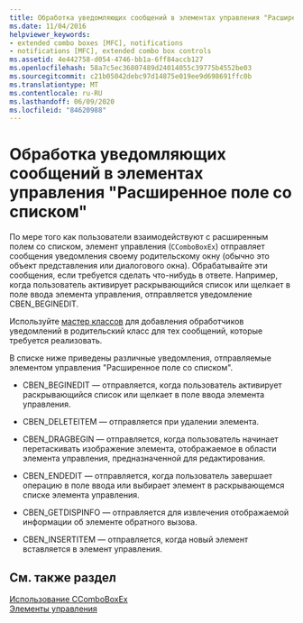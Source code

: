 ```yaml
---
title: Обработка уведомляющих сообщений в элементах управления "Расширенное поле со списком"
ms.date: 11/04/2016
helpviewer_keywords:
- extended combo boxes [MFC], notifications
- notifications [MFC], extended combo box controls
ms.assetid: 4e442758-d054-4746-bb1a-6ff84accb127
ms.openlocfilehash: 58a7c5ec36807489d24014055c39775b4552be03
ms.sourcegitcommit: c21b05042debc97d14875e019ee9d698691ffc0b
ms.translationtype: MT
ms.contentlocale: ru-RU
ms.lasthandoff: 06/09/2020
ms.locfileid: "84620988"
---
```

# <a name="processing-notification-messages-in-extended-combo-box-controls"></a>Обработка уведомляющих сообщений в элементах управления "Расширенное поле со списком"

По мере того как пользователи взаимодействуют с расширенным полем со списком, элемент управления (`CComboBoxEx`) отправляет сообщения уведомления своему родительскому окну (обычно это объект представления или диалогового окна). Обрабатывайте эти сообщения, если требуется сделать что-нибудь в ответе. Например, когда пользователь активирует раскрывающийся список или щелкает в поле ввода элемента управления, отправляется уведомление CBEN_BEGINEDIT.

Используйте [мастер классов](reference/mfc-class-wizard.md) для добавления обработчиков уведомлений в родительский класс для тех сообщений, которые требуется реализовать.

В списке ниже приведены различные уведомления, отправляемые элементом управления "Расширенное поле со списком".

- CBEN_BEGINEDIT — отправляется, когда пользователь активирует раскрывающийся список или щелкает в поле ввода элемента управления.

- CBEN_DELETEITEM — отправляется при удалении элемента.

- CBEN_DRAGBEGIN — отправляется, когда пользователь начинает перетаскивать изображение элемента, отображаемое в области элемента управления, предназначенной для редактирования.

- CBEN_ENDEDIT — отправляется, когда пользователь завершает операцию в поле ввода или выбирает элемент в раскрывающемся списке элемента управления.

- CBEN_GETDISPINFO — отправляется для извлечения отображаемой информации об элементе обратного вызова.

- CBEN_INSERTITEM — отправляется, когда новый элемент вставляется в элемент управления.

## <a name="see-also"></a>См. также раздел

[Использование CComboBoxEx](using-ccomboboxex.md)<br/>
[Элементы управления](controls-mfc.md)
